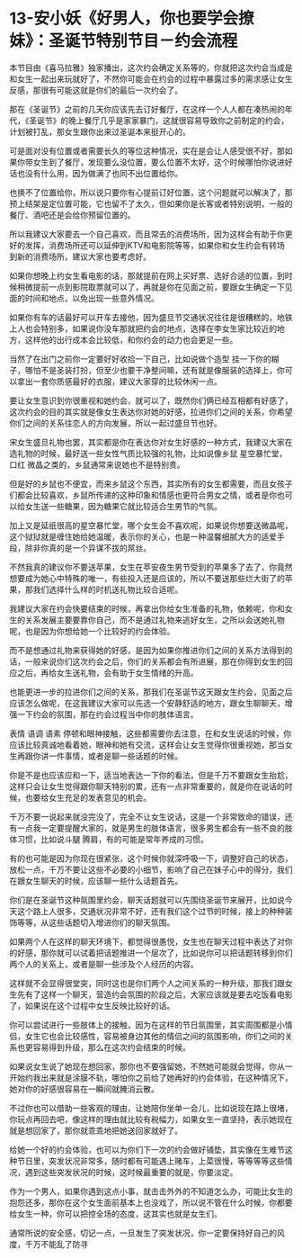 # 13-安小妖《好男人，你也要学会撩妹》：圣诞节特别节目－约会流程

本节目由《喜马拉雅》独家播出，这次约会确定关系等的，你就把这次约会当成是和女生一起出来玩就好了，不然你可能会在约会的过程中暴露过多的需求感让女生反感，那很有可能这就是你们的最后一次约会了。

那在《圣诞节》之前的几天你应该先去订好餐厅，在这样一个人人都在凑热闹的年代，《圣诞节》的晚上餐厅几乎是家家暴门，这就很容易导致你之前制定的约会，计划被打乱，那女生跟你出来过圣诞本来挺开心的。

可是面对没有位置或者需要长久的等位这种情况，实在是会让人感受很不好，那如果你带女生到了餐厅，发现要么没位置，要么位置不太好，这个时候哪怕你说进好话也没有什么用，因为做满了也同不出位置给你。

也换不了位置给你，所以说只要你有心提前订好位置，这个问题就可以解决了，那预上结架是定位置可能，它也留不了太久，但如果你是长客或者特别说明，一般的餐厅、酒吧还是会给你预留位置的。

所以我建议大家要去一个自己喜欢，而且常去的消费场所，因为这样会有助于你更好的发挥，消费场所还可以延伸到KTV和电影院等等，如果你和女生约会有转场到新的消费场所，建议大家也要考虑好。

如果你想晚上约女生看电影的话，那就提前在网上买好票、选好合适的位置，到时候稍微提前一点到影院取票就可以了，再就是你在见面之前，要跟女生确定一下见面的时间和地点，以免出现一些意外情况。

如果你有车的话最好可以开车去接他，因为盛旦节交通状况往往是很糟糕的，地铁上人也会特别多，如果说你没车那就把约会的地点，选择在李女生家比较近的地方，这样他的出行成本会比较低，和你约会的动力也会更足一些。

当然了在出门之前你一定要好好收拾一下自己，比如说做个造型 挂一下你的糊子，哪怕不是圣装打扮，但至少也要干净整间嘛，还有就是像服装的选择上，你可以拿出一套你质感最好的衣服，建议大家穿的比较休闲一点。

要让女生意识到你很重视和她约会，就可以了，既然你们俩已经互相都有好感了，这次约会的目的其实就是像女生表达你对她的好感，拉进你们之间的关系，你希望你们之间的关系往恋人的方向发展，所以一起过盛旦节也好。

宋女生盛旦礼物也罢，其实都是你在表达你对女生好感的一种方式，我建议大家在选礼物的时候，最好送一些女性气质比较强的礼物，比如说像乡鼠 星空暴忙堂，口红 微晶之类的，乡鼠通常来说她也不是特别贵。

但是好的乡鼠也不便宜，而来乡鼠这个东西，其实所有的女生都需要，而且女孩子们都会比较喜欢，乡鼠所传递的这种印象和情感也更符合男女之情，或者是你也可以给女生送一些糖果，因为糖果它就比较适合生男节的气氛。

加上又是延纸很高的星空暴忙堂，哪个女生会不喜欢呢，如果说你想要送微晶呢，这个狱狱就是缠住她给她温暖，表示你的关心，也是一种温馨细腻大方的适爱手段，除非你真的是一个异谋不拔的屌丝。

不然我真的建议你不要送苹果，女生在苹安夜生男节受到的苹果多了去了，你竟然想要成为她心中特殊的唯一，有些投入还是应该的，所以不要送那些烂大街了的苹果，那我们选择什么样的时机送礼物比较合适呢。

我建议大家在约会快要结束的时候，再拿出你给女生准备的礼物，依赖呢，你和女生的关系发展主要要靠你自己，而不是通过礼物来逃好女生，之所以会送她礼物呢，也是因为你想给她一个比较好的约会体验。

而不是想通过礼物来获得她的好感，是因为如果你推进你们之间的关系方法得到的话，一般来说你们这次约会之后，你们的关系都会有所进展，那在你得到女生的回应之后，再给女生送礼物，会有助于女生情绪的升高。

也能更进一步的拉进你们之间的关系，那我们在圣诞节这天跟女生约会，见面之后应该怎么做呢，在这我建议大家可以先选一个安静舒适的地方，跟女生聊聊天，增强一下约会的氛围，那在约会过程当中你的肢体语言。

表情 语调 语素 停顿和眼神接触，这些都需要你去注意，在和女生说话的时候，你应该比较真诚地看着她，眼神和她有交流，这样会让女生觉得你很重视她，那当女生再跟你讲一件事情，或者是聊一些话题的时候。

你是不是也应该应和一下，适当地表达一下你的看法，但是千万不要跟女生抬尬，这样只会让女生觉得跟你聊天特别的累，还有一点非常重要的，就是你在说话的时候，也要给女生充足的发表意见的机会。

千万不要一说起来就没完没了，完全不让女生说话，这是一个非常致命的错误，还有一点我一定要提醒大家的，就是男生的肢体语言，很多男生都会有一些不良的肢体习惯，比如说斗腿 腾肩，有的可能是常年养成的习惯。

有的也可能是因为你现在很紧张，这个时候你就深呼吸一下，调整好自己的状态，放松一点，千万不要让这些不必要的小细节，影响了自己在妹子心中的得分，我们在跟女生聊天的时候，应该聊一些什么话题首先。

你们是在圣诞节这种氛围里约会，聊天话题就可以先围绕圣诞节来展开，比如说今天这个路上人很多，交通状况非常不好，还有我们这个过节的时候，接上的种种装饰等等，从这些话题切入增进你们的聊天氛围。

如果两个人在这样的聊天环境下，都觉得很愚悦，女生也在聊天过程中表达了对你的好感，那你就可以试着把话题推进一个层次了，比如说你可以把话题转移到你们两个人的关系上，或者是聊一些涉及个人经历的内容。

这样就不会显得很堂突，同时这也是你们两个人之间关系的一种升级，那我们跟女生先有了这样一个聊天，营造约会氛围的阶段之后，大家应该就是要去吃饭看电影了，如果说在这个过程中女生反映比较好的话。

你可以尝试进行一些肢体上的接触，因为在这样的节日氛围里，其实周围都是小情侣，女生它也会比较感性，容易被身边其他的情侣之间的氛围影响，你们之间的关系也更容易得到升级，那么在这次约会结束的时候。

如果说女生说了她现在想回家，那你也不要强留她，不然她可能就会觉得，你从一开始约我出来就是涂膜不轨，哪怕你之前给了她再好的约会体验，在这种情况下，她对你的好感很容易在一瞬间就腌消云散。

不过你也可以借助一些客观的理由，让她陪你坐单一会儿，比如说现在路上很堵，你玩点再回去吧，像这样的理由就比较有税幅力，如果女生一直坚持，表示她现在就是想回家了，那你就乖乖地把她送回家就好了。

给她一个好的约会体验，也可以为你们下一次的约会做好铺垫，其实像在生难节这种节日里，突发状况非常多，随时都有可能遇上赌车，上菜很慢，等等等等这些情况，遇到这些突发状况的时候，这时候最重要的就是，你要淡定。

作为一个男人，如果你遇到这点小事，就击击外外的不知道怎么办，可能比女生的抱怨还多，那你在这个女生面前基本上也没戏了，所以说不管在什么时候，你都要给女生一种，你可以把控全场的态度，这其实也就是女生们。

通常所说的安全感，切记一点，一旦发生了突发状况，你一定要保持好自己的风度，千万不能乱了防寻